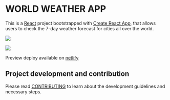 # WORLD WEATHER APP

This is a [React](https://reactjs.org/) project bootstrapped with [Create React App](https://github.com/facebook/create-react-app), that allows users to check the 7-day weather forecast for cities all over the world.

![](https://user-images.githubusercontent.com/35905353/161457799-e2b6ce6a-8ea7-4dce-baa8-f068b8c98624.png)

![](https://user-images.githubusercontent.com/35905353/161457853-d612a005-62a2-477f-9fe8-f21ba3308ea8.png)

Preview deploy available on [netlify](https://d1-weather-react.netlify.app/)


## Project development and contribution

Please read [CONTRIBUTING](CONTRIBUTING.md) to learn about the development guidelines and necessary steps.
